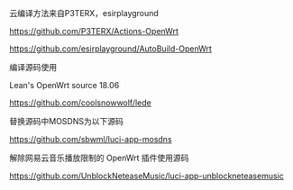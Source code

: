 云编译方法来自P3TERX，esirplayground

https://github.com/P3TERX/Actions-OpenWrt

https://github.com/esirplayground/AutoBuild-OpenWrt

编译源码使用

Lean's OpenWrt source  18.06

https://github.com/coolsnowwolf/lede

替换源码中MOSDNS为以下源码

https://github.com/sbwml/luci-app-mosdns

解除网易云音乐播放限制的 OpenWrt 插件使用源码

https://github.com/UnblockNeteaseMusic/luci-app-unblockneteasemusic
